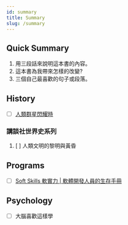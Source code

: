 ```yaml
---
id: summary
title: Summary
slug: /summary
---
```


## Quick Summary

1. 用三段話來說明這本書的內容。
2. 這本書為我帶來怎樣的改變?
3. 三個自己最喜歡的句子或段落。

## History

- [ ] [人類群星閃耀時](./History/star-moments-humanity.md)

### 講談社世界史系列

1. [ ] 人類文明的黎明與黃昏

## Programs

- [ ] [Soft Skills 軟實力 | 軟體開發人員的生存手冊](./Programs/soft-skills.md)

## Psychology

- [ ] 大腦喜歡這樣學
